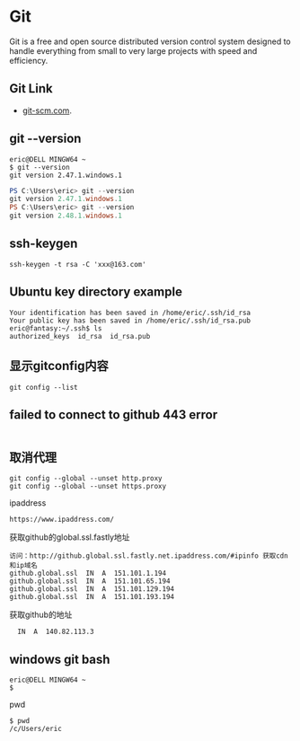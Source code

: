 # Git

Git is a free and open source distributed version control system designed to handle everything from small to very large projects with speed and efficiency.

## Git Link

- [git-scm.com](https://git-scm.com/).

## git --version

```git
eric@DELL MINGW64 ~
$ git --version
git version 2.47.1.windows.1
```

```powershell
PS C:\Users\eric> git --version
git version 2.47.1.windows.1
PS C:\Users\eric> git --version
git version 2.48.1.windows.1
```


## ssh-keygen
```
ssh-keygen -t rsa -C 'xxx@163.com'
```

## Ubuntu key directory example
```
Your identification has been saved in /home/eric/.ssh/id_rsa
Your public key has been saved in /home/eric/.ssh/id_rsa.pub
eric@fantasy:~/.ssh$ ls
authorized_keys  id_rsa  id_rsa.pub
```


## 显示gitconfig内容
```
git config --list
```


## failed to connect to github 443 error
```
```

## 取消代理

```
git config --global --unset http.proxy
git config --global --unset https.proxy
```

ipaddress
```
https://www.ipaddress.com/
```

获取github的global.ssl.fastly地址
```
访问：http://github.global.ssl.fastly.net.ipaddress.com/#ipinfo 获取cdn和ip域名
github.global.ssl  IN  A  151.101.1.194
github.global.ssl  IN  A  151.101.65.194
github.global.ssl  IN  A  151.101.129.194
github.global.ssl  IN  A  151.101.193.194
```

获取github的地址
```
  IN  A  140.82.113.3
```

## windows git bash

```
eric@DELL MINGW64 ~
$
```

pwd
```
$ pwd
/c/Users/eric
```


